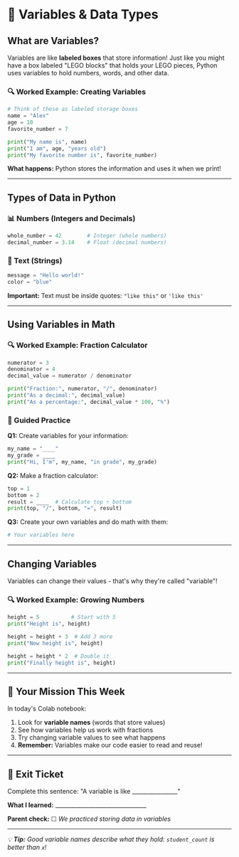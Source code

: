 # 🐍 Variables & Data Types

## What are Variables?
Variables are like **labeled boxes** that store information! Just like you might have a box labeled "LEGO blocks" that holds your LEGO pieces, Python uses variables to hold numbers, words, and other data.

### 🔍 Worked Example: Creating Variables

```python
# Think of these as labeled storage boxes
name = "Alex"
age = 10
favorite_number = 7

print("My name is", name)
print("I am", age, "years old")
print("My favorite number is", favorite_number)
```

**What happens:** Python stores the information and uses it when we print!

---

## Types of Data in Python

### 📊 Numbers (Integers and Decimals)
```python
whole_number = 42        # Integer (whole numbers)
decimal_number = 3.14    # Float (decimal numbers)
```

### 📝 Text (Strings)
```python
message = "Hello world!"
color = "blue"
```

**Important:** Text must be inside quotes: `"like this"` or `'like this'`

---

## Using Variables in Math

### 🔍 Worked Example: Fraction Calculator

```python
numerator = 3
denominator = 4
decimal_value = numerator / denominator

print("Fraction:", numerator, "/", denominator)
print("As a decimal:", decimal_value)
print("As a percentage:", decimal_value * 100, "%")
```

### 📝 Guided Practice

**Q1:** Create variables for your information:
```python
my_name = "____"
my_grade = ____
print("Hi, I'm", my_name, "in grade", my_grade)
```

**Q2:** Make a fraction calculator:
```python
top = 1
bottom = 2
result = ____  # Calculate top ÷ bottom
print(top, "/", bottom, "=", result)
```

**Q3:** Create your own variables and do math with them:
```python
# Your variables here
```

---

## Changing Variables
Variables can change their values - that's why they're called "variable"!

### 🔍 Worked Example: Growing Numbers

```python
height = 5          # Start with 5
print("Height is", height)

height = height + 3  # Add 3 more
print("Now height is", height)

height = height * 2  # Double it
print("Finally height is", height)
```

---

## 🚀 Your Mission This Week
In today's Colab notebook:
1. Look for **variable names** (words that store values)
2. See how variables help us work with fractions
3. Try changing variable values to see what happens
4. **Remember:** Variables make our code easier to read and reuse!

---

## 🎯 Exit Ticket
Complete this sentence: "A variable is like ________________"

**What I learned:** ________________________________

**Parent check:** ☐ *We practiced storing data in variables*

---

*💡 **Tip:** Good variable names describe what they hold: `student_count` is better than `x`!*